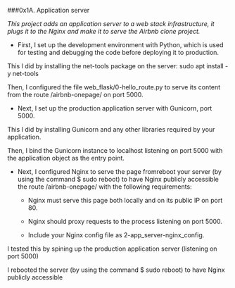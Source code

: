 ###0x1A. Application server

*This project adds an application server to a web stack infrastructure, it plugs it to the Nginx and make it to serve the Airbnb clone project.*

- First, I set up the development environment  with Python, which is used for testing and debugging the code before deploying it to production.

This I did by installing the net-tools package on the server: sudo apt install -y net-tools

Then, I configured the file web_flask/0-hello_route.py to serve its content from the route /airbnb-onepage/ on port 5000.


- Next, I set up the production application server with Gunicorn, port 5000. 

This I did by installing Gunicorn and any other libraries required by your application.

Then, I bind the Gunicorn instance to localhost listening on port 5000 with the application object as the entry point.


- Next, I configured Nginx to serve the page fromreboot your server (by using the command $ sudo reboot) to have Nginx publicly accessible the route /airbnb-onepage/ with the following requirements:

	- Nginx must serve this page both locally and on its public IP on port 80.
	
	- Nginx should proxy requests to the process listening on port 5000.

	- Include your Nginx config file as 2-app_server-nginx_config.


I tested this by spining up the production application server (listening on port 5000)

I rebooted the server (by using the command $ sudo reboot) to have Nginx publicly accessible

